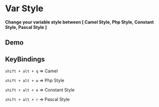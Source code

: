 # Var Style

**Change your variable style between [ Camel Style, Php Style, Constant Style, Pascal Style ]**

## Demo



## KeyBindings

`shift + alt + q` => Camel

`shift + alt + w` => Php Style

`shift + alt + e` => Constant Style

`shift + alt + r` => Pascal Style

